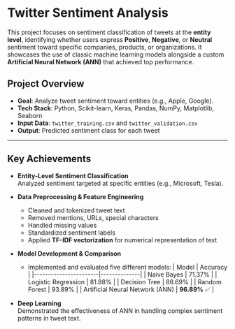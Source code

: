 # Twitter Sentiment Analysis

This project focuses on sentiment classification of tweets at the **entity level**, identifying whether users express **Positive**, **Negative**, or **Neutral** sentiment toward specific companies, products, or organizations. It showcases the use of classic machine learning models alongside a custom **Artificial Neural Network (ANN)** that achieved top performance.

## Project Overview

- **Goal**: Analyze tweet sentiment toward entities (e.g., Apple, Google).
- **Tech Stack**: Python, Scikit-learn, Keras, Pandas, NumPy, Matplotlib, Seaborn
- **Input Data**: `twitter_training.csv` and `twitter_validation.csv`
- **Output**: Predicted sentiment class for each tweet

---

## Key Achievements

- **Entity-Level Sentiment Classification**  
  Analyzed sentiment targeted at specific entities (e.g., Microsoft, Tesla).

- **Data Preprocessing & Feature Engineering**  
  - Cleaned and tokenized tweet text  
  - Removed mentions, URLs, special characters  
  - Handled missing values  
  - Standardized sentiment labels  
  - Applied **TF-IDF vectorization** for numerical representation of text  

- **Model Development & Comparison**
  - Implemented and evaluated five different models:
    | Model                  | Accuracy     |
    |-----------------------|--------------|
    | Naive Bayes           | 71.37%       |
    | Logistic Regression   | 81.88%       |
    | Decision Tree         | 88.69%       |
    | Random Forest         | 93.89%       |
    | Artificial Neural Network (ANN) | **96.89%** ✅ |

- **Deep Learning**  
  Demonstrated the effectiveness of ANN in handling complex sentiment patterns in tweet text.


